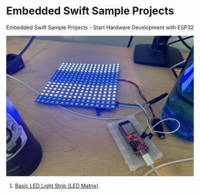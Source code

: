 # Embedded Swift Sample Projects

Embedded Swift Sample Projects - Start Hardware Development with ESP32

![LED Matrix with Embedded Swift](1_LED_Strip/images/2024-09-12_LED_matrix.JPG)

1. [Basic LED Light Strip (LED Matrix)](1_LED_Strip/README.md)
